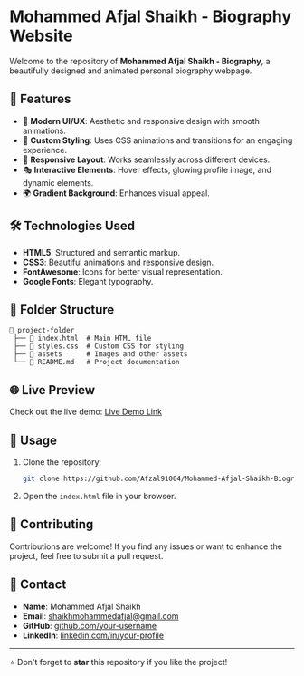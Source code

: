 # Mohammed Afjal Shaikh - Biography Website

Welcome to the repository of **Mohammed Afjal Shaikh - Biography**, a beautifully designed and animated personal biography webpage.

## 🚀 Features

- 🌟 **Modern UI/UX**: Aesthetic and responsive design with smooth animations.
- 🎨 **Custom Styling**: Uses CSS animations and transitions for an engaging experience.
- 📱 **Responsive Layout**: Works seamlessly across different devices.
- 🎭 **Interactive Elements**: Hover effects, glowing profile image, and dynamic elements.
- 🌍 **Gradient Background**: Enhances visual appeal.

## 🛠️ Technologies Used

- **HTML5**: Structured and semantic markup.
- **CSS3**: Beautiful animations and responsive design.
- **FontAwesome**: Icons for better visual representation.
- **Google Fonts**: Elegant typography.

## 📂 Folder Structure

```
📂 project-folder
 ├── 📄 index.html  # Main HTML file
 ├── 📄 styles.css  # Custom CSS for styling
 ├── 📂 assets      # Images and other assets
 └── 📄 README.md   # Project documentation
```

## 🌐 Live Preview

Check out the live demo: [Live Demo Link](https://mohammed-afjal-shaikh-biography.vercel.app/) 
<!--
## 📸 Screenshots

_(Add relevant screenshots here if available)_
-->

## 📜 Usage

1. Clone the repository:
   ```bash
   git clone https://github.com/Afzal91004/Mohammed-Afjal-Shaikh-Biography-Website.git
   ```
2. Open the `index.html` file in your browser.

## 🤝 Contributing

Contributions are welcome! If you find any issues or want to enhance the project, feel free to submit a pull request.

## 📧 Contact

- **Name**: Mohammed Afjal Shaikh
- **Email**: [shaikhmohammedafjal@gmail.com](mailto:shaikhmohammedafjal@gmail.com)
- **GitHub**: [github.com/your-username](https://github.com/your-username)
- **LinkedIn**: [linkedin.com/in/your-profile](https://linkedin.com/in/your-profile)

---

⭐ Don't forget to **star** this repository if you like the project!
